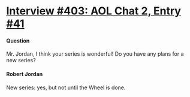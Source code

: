 # [Interview #403: AOL Chat 2, Entry #41](https://www.theoryland.com/intvmain.php?i=403#41)

#### Question

Mr. Jordan, I think your series is wonderful! Do you have any plans for a new series?

#### Robert Jordan

New series: yes, but not until the Wheel is done.

